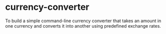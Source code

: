 # currency-converter
To build a simple command-line currency converter that takes an amount in one currency and converts it into another using predefined exchange rates.
